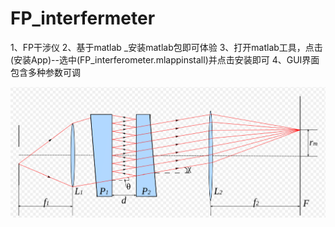 # FP_interfermeter
1、FP干涉仪 
2、基于matlab _安装matlab包即可体验
3、打开matlab工具，点击 (安装App)--选中(FP_interferometer.mlappinstall)并点击安装即可
4、GUI界面包含多种参数可调

![图纸如下](scheme.png)

